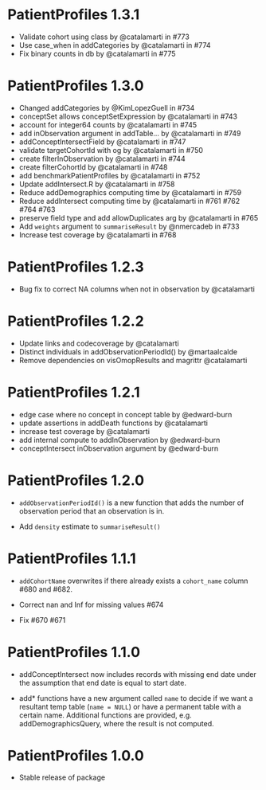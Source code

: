
# PatientProfiles 1.3.1

* Validate cohort using class by @catalamarti in #773
* Use case_when in addCategories by @catalamarti in #774
* Fix binary counts in db by @catalamarti in #775

# PatientProfiles 1.3.0

* Changed addCategories by @KimLopezGuell in #734
* conceptSet allows conceptSetExpression by @catalamarti in #743
* account for integer64 counts by @catalamarti in #745
* add inObservation argument in addTable... by @catalamarti in #749
* addConceptIntersectField by @catalamarti in #747
* validate targetCohortId with og by @catalamarti in #750
* create filterInObservation by @catalamarti in #744
* create filterCohortId by @catalamarti in #748
* add benchmarkPatientProfiles by @catalamarti in #752
* Update addIntersect.R by @catalamarti in #758
* Reduce addDemographics computing time by @catalamarti in #759
* Reduce addIntersect computing time by @catalamarti in #761 #762 #764 #763
* preserve field type and add allowDuplicates arg by @catalamarti in #765
* Add `weights` argument to `summariseResult`  by @nmercadeb in #733
* Increase test coverage by @catalamarti in #768

# PatientProfiles 1.2.3

* Bug fix to correct NA columns when not in observation by @catalamarti

# PatientProfiles 1.2.2

* Update links and codecoverage by @catalamarti
* Distinct individuals in addObservationPeriodId() by @martaalcalde
* Remove dependencies on visOmopResults and magrittr @catalamarti

# PatientProfiles 1.2.1

* edge case where no concept in concept table by @edward-burn
* update assertions in addDeath functions by @catalamarti
* increase test coverage by @catalamarti
* add internal compute to addInObservation by @edward-burn
* conceptIntersect inObservation argument by @edward-burn

# PatientProfiles 1.2.0

* `addObservationPeriodId()` is a new function that adds the number of 
  observation period that an observation is in.
  
* Add `density` estimate to `summariseResult()`

# PatientProfiles 1.1.1

* `addCohortName` overwrites if there already exists a `cohort_name` column 
  #680 and #682.

* Correct nan and Inf for missing values #674

* Fix #670 #671

# PatientProfiles 1.1.0

* addConceptIntersect now includes records with missing end date under the 
  assumption that end date is equal to start date.
  
* add* functions have a new argument called `name` to decide if we want a 
  resultant temp table (`name = NULL`) or have a permanent table with a certain 
  name. Additional functions are provided, e.g. addDemographicsQuery, where the 
  result is not computed.

# PatientProfiles 1.0.0

* Stable release of package
